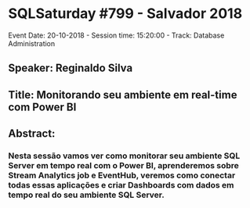 # SQLSaturday #799 - Salvador 2018
Event Date: 20-10-2018 - Session time: 15:20:00 - Track: Database Administration
## Speaker: Reginaldo Silva
## Title: Monitorando seu ambiente em real-time com Power BI
## Abstract:
### Nesta sessão vamos ver como monitorar seu ambiente SQL Server em tempo real com o Power BI, aprenderemos sobre Stream Analytics job e EventHub, veremos como conectar todas essas aplicações e criar Dashboards com dados em tempo real do seu ambiente SQL Server.
